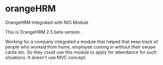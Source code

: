 orangeHRM
=========

OrangeHRM integrated with NIO Module

This is OrangeHRM 2.5 beta version.

Working for a company integrated a module that helped that keep 
track of people who worked from home, employee coming in without their 
swype cards etc. So they could use this module to apply for attendance
for such situations. It doesn't use MVC concept.
